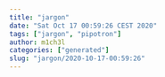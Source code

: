 ```yaml
---
title: "jargon"
date: "Sat Oct 17 00:59:26 CEST 2020"
tags: ["jargon", "pipotron"]
author: m1ch3l
categories: ["generated"]
slug: "jargon/2020-10-17-00:59:26"
---
```



